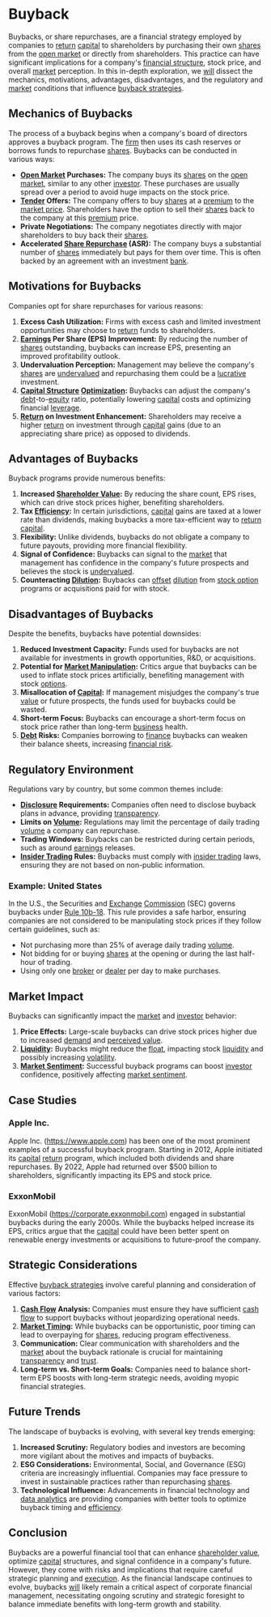 # Buyback

Buybacks, or share repurchases, are a financial strategy employed by companies to [return](../r/return.md) [capital](../c/capital.md) to shareholders by purchasing their own [shares](../s/shares.md) from the [open market](../o/open_market.md) or directly from shareholders. This practice can have significant implications for a company's [financial structure](../f/financial_structure.md), stock price, and overall [market](../m/market.md) perception. In this in-depth exploration, we [will](../w/will.md) dissect the mechanics, motivations, advantages, disadvantages, and the regulatory and [market](../m/market.md) conditions that influence [buyback strategies](../b/buyback_strategies.md).

## Mechanics of Buybacks

The process of a buyback begins when a company's board of directors approves a buyback program. The [firm](../f/firm.md) then uses its cash reserves or borrows funds to repurchase [shares](../s/shares.md). Buybacks can be conducted in various ways:

* **[Open Market](../o/open_market.md) Purchases:** The company buys its [shares](../s/shares.md) on the [open market](../o/open_market.md), similar to any other [investor](../i/investor.md). These purchases are usually spread over a period to avoid huge impacts on the stock price.
* **[Tender](../t/tender.md) Offers:** The company offers to buy [shares](../s/shares.md) at a [premium](../p/premium.md) to the [market price](../m/market_price.md). Shareholders have the option to sell their [shares](../s/shares.md) back to the company at this [premium](../p/premium.md) price.
* **Private Negotiations:** The company negotiates directly with major shareholders to buy back their [shares](../s/shares.md).
* **Accelerated [Share Repurchase](../s/share_repurchase.md) (ASR):** The company buys a substantial number of [shares](../s/shares.md) immediately but pays for them over time. This is often backed by an agreement with an investment [bank](../b/bank.md).

## Motivations for Buybacks

Companies opt for share repurchases for various reasons:

1. **Excess Cash Utilization:** Firms with excess cash and limited investment opportunities may choose to [return](../r/return.md) funds to shareholders.
2. **[Earnings](../e/earnings.md) Per Share (EPS) Improvement:** By reducing the number of [shares](../s/shares.md) outstanding, buybacks can increase EPS, presenting an improved profitability outlook.
3. **Undervaluation Perception:** Management may believe the company's [shares](../s/shares.md) are [undervalued](../u/undervalued.md) and repurchasing them could be a [lucrative](../l/lucrative.md) investment.
4. **[Capital Structure](../c/capital_structure.md) [Optimization](../o/optimization.md):** Buybacks can adjust the company's [debt](../d/debt.md)-to-[equity](../e/equity.md) ratio, potentially lowering [capital](../c/capital.md) costs and optimizing financial [leverage](../l/leverage.md).
5. **[Return](../r/return.md) on Investment Enhancement:** Shareholders may receive a higher [return](../r/return.md) on investment through [capital](../c/capital.md) gains (due to an appreciating share price) as opposed to dividends.

## Advantages of Buybacks

Buyback programs provide numerous benefits:

1. **Increased [Shareholder Value](../s/shareholder_value.md):** By reducing the share count, EPS rises, which can drive stock prices higher, benefiting shareholders.
2. **Tax [Efficiency](../e/efficiency.md):** In certain jurisdictions, [capital](../c/capital.md) gains are taxed at a lower rate than dividends, making buybacks a more tax-efficient way to [return](../r/return.md) [capital](../c/capital.md).
3. **Flexibility:** Unlike dividends, buybacks do not obligate a company to future payouts, providing more financial flexibility.
4. **Signal of Confidence:** Buybacks can signal to the [market](../m/market.md) that management has confidence in the company's future prospects and believes the stock is [undervalued](../u/undervalued.md).
5. **Counteracting [Dilution](../d/dilution.md):** Buybacks can [offset](../o/offset.md) [dilution](../d/dilution.md) from [stock option](../s/stock_option.md) programs or acquisitions paid for with stock.

## Disadvantages of Buybacks

Despite the benefits, buybacks have potential downsides:

1. **Reduced Investment Capacity:** Funds used for buybacks are not available for investments in growth opportunities, R&D, or acquisitions.
2. **Potential for [Market Manipulation](../m/market_manipulation.md):** Critics argue that buybacks can be used to inflate stock prices artificially, benefiting management with stock [options](../o/options.md).
3. **Misallocation of [Capital](../c/capital.md):** If management misjudges the company's true [value](../v/value.md) or future prospects, the funds used for buybacks could be wasted.
4. **Short-term Focus:** Buybacks can encourage a short-term focus on stock price rather than long-term [business](../b/business.md) health.
5. **[Debt](../d/debt.md) Risks:** Companies borrowing to [finance](../f/finance.md) buybacks can weaken their balance sheets, increasing [financial risk](../f/financial_risk.md).

## Regulatory Environment

Regulations vary by country, but some common themes include:

* **[Disclosure](../d/disclosure.md) Requirements:** Companies often need to disclose buyback plans in advance, providing [transparency](../t/transparency.md).
* **Limits on [Volume](../v/volume.md):** Regulations may limit the percentage of daily trading [volume](../v/volume.md) a company can repurchase.
* **Trading Windows:** Buybacks can be restricted during certain periods, such as around [earnings](../e/earnings.md) releases.
* **[Insider Trading](../i/insider.md) Rules:** Buybacks must comply with [insider trading](../i/insider.md) laws, ensuring they are not based on non-public information.

### Example: United States

In the U.S., the Securities and [Exchange](../e/exchange.md) [Commission](../c/commission.md) (SEC) governs buybacks under [Rule 10b-18](../r/rule_10b-18.md). This rule provides a safe harbor, ensuring companies are not considered to be manipulating stock prices if they follow certain guidelines, such as:

* Not purchasing more than 25% of average daily trading [volume](../v/volume.md).
* Not bidding for or buying [shares](../s/shares.md) at the opening or during the last half-hour of trading.
* Using only one [broker](../b/broker.md) or [dealer](../d/dealer.md) per day to make purchases.

## Market Impact

Buybacks can significantly impact the [market](../m/market.md) and [investor](../i/investor.md) behavior:

1. **Price Effects:** Large-scale buybacks can drive stock prices higher due to increased [demand](../d/demand.md) and [perceived value](../p/perceived_value.md).
2. **[Liquidity](../l/liquidity.md):** Buybacks might reduce the [float](../f/float.md), impacting stock [liquidity](../l/liquidity.md) and possibly increasing [volatility](../v/volatility.md).
3. **[Market Sentiment](../m/market_sentiment.md):** Successful buyback programs can boost [investor](../i/investor.md) confidence, positively affecting [market sentiment](../m/market_sentiment.md).

## Case Studies

### Apple Inc.

Apple Inc. (https://www.apple.com) has been one of the most prominent examples of a successful buyback program. Starting in 2012, Apple initiated its [capital](../c/capital.md) [return](../r/return.md) program, which included both dividends and share repurchases. By 2022, Apple had returned over $500 billion to shareholders, significantly impacting its EPS and stock price.

### ExxonMobil

ExxonMobil (https://corporate.exxonmobil.com) engaged in substantial buybacks during the early 2000s. While the buybacks helped increase its EPS, critics argue that the [capital](../c/capital.md) could have been better spent on renewable energy investments or acquisitions to future-proof the company.

## Strategic Considerations

Effective [buyback strategies](../b/buyback_strategies.md) involve careful planning and consideration of various factors:

1. **[Cash Flow](../c/cash_flow.md) Analysis:** Companies must ensure they have sufficient [cash flow](../c/cash_flow.md) to support buybacks without jeopardizing operational needs.
2. **[Market Timing](../m/market_timing.md):** While buybacks can be opportunistic, poor timing can lead to overpaying for [shares](../s/shares.md), reducing program effectiveness.
3. **Communication:** Clear communication with shareholders and the [market](../m/market.md) about the buyback rationale is crucial for maintaining [transparency](../t/transparency.md) and [trust](../t/trust.md).
4. **Long-term vs. Short-term Goals:** Companies need to balance short-term EPS boosts with long-term strategic needs, avoiding myopic financial strategies.

## Future Trends

The landscape of buybacks is evolving, with several key trends emerging:

1. **Increased Scrutiny:** Regulatory bodies and investors are becoming more vigilant about the motives and impacts of buybacks.
2. **ESG Considerations:** Environmental, Social, and Governance (ESG) criteria are increasingly influential. Companies may face pressure to invest in sustainable practices rather than repurchasing [shares](../s/shares.md).
3. **Technological Influence:** Advancements in financial technology and [data analytics](../d/data_analytics.md) are providing companies with better tools to optimize buyback timing and [efficiency](../e/efficiency.md).

## Conclusion

Buybacks are a powerful financial tool that can enhance [shareholder value](../s/shareholder_value.md), optimize [capital](../c/capital.md) structures, and signal confidence in a company's future. However, they come with risks and implications that require careful strategic planning and [execution](../e/execution.md). As the financial landscape continues to evolve, buybacks [will](../w/will.md) likely remain a critical aspect of corporate financial management, necessitating ongoing scrutiny and strategic foresight to balance immediate benefits with long-term growth and stability.